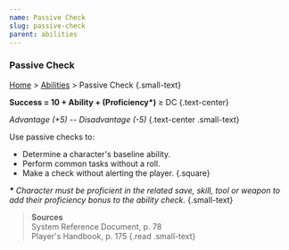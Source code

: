 ```yaml
---
name: Passive Check
slug: passive-check
parent: abilities
---
```

### Passive Check
[Home](dm-operations-center) > [Abilities](abilities) > Passive Check {.small-text}

**Success = 10 + Ability + (Proficiency\*)** ≥ DC {.text-center}

*Advantage (+5) -- Disadvantage (-5)* {.text-center .small-text}

Use passive checks to:
- Determine a character's baseline ability.
- Perform common tasks without a roll.
- Make a check without alerting the player.
{.square}

***\*** Character must be proficient in the related save, skill, tool or weapon to add their proficiency bonus to the ability check.* {.small-text}

> **Sources** <br/>
> System Reference Document, p. 78<br/>
> Player's Handbook, p. 175
{.read .small-text}

